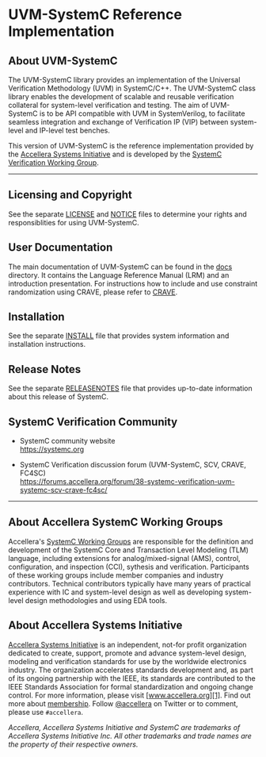 # UVM-SystemC Reference Implementation

## About UVM-SystemC

The UVM-SystemC library provides an implementation of the Universal Verification Methodology (UVM) in SystemC/C++. The UVM-SystemC class library enables the development of scalable and reusable verification collateral for system-level verification and testing. The aim of UVM-SystemC is to be API compatible with UVM in SystemVerilog, to facilitate seamless integration and exchange of Verification IP (VIP) between system-level and IP-level test benches.
  
This version of UVM-SystemC is the reference implementation provided by the [Accellera Systems Initiative][1] and is developed by the [SystemC Verification Working Group][2].

-------------------------------------------------------------------------------

## Licensing and Copyright

See the separate [LICENSE](LICENSE) and [NOTICE](NOTICE) files to determine your rights and responsiblities for using UVM-SystemC.

## User Documentation

The main documentation of UVM-SystemC can be found in the [docs](docs) directory. It contains the Language Reference Manual (LRM) and an introduction presentation. For instructions how to include and use constraint randomization using CRAVE, please refer to [CRAVE][3].

## Installation

See the separate [INSTALL](INSTALL) file that provides system information and installation instructions.

## Release Notes

See the separate [RELEASENOTES](RELEASENOTES) file that provides up-to-date information about this release of SystemC.

## SystemC Verification Community

  * SystemC community website  
    https://systemc.org

  * SystemC Verification discussion forum (UVM-SystemC, SCV, CRAVE, FC4SC)  
    https://forums.accellera.org/forum/38-systemc-verification-uvm-systemc-scv-crave-fc4sc/

-------------------------------------------------------------------------------

## About Accellera SystemC Working Groups

Accellera's [SystemC Working Groups][4] are responsible for the definition and development of the SystemC Core and Transaction Level Modeling (TLM) language, including extensions for analog/mixed-signal (AMS), control, configuration, and inspection (CCI), sythesis and verification. Participants of these working groups include member companies and industry contributors. Technical contributors typically have many years of practical experience with IC and system-level design as well as developing system-level design methodologies and using EDA tools.

## About Accellera Systems Initiative

[Accellera Systems Initiative][1] is an independent, not-for profit organization dedicated to create, support, promote and advance system-level design, modeling and verification standards for use by the worldwide electronics industry.  The organization accelerates standards development and, as part of its ongoing partnership with the IEEE, its standards are contributed to the IEEE Standards Association for formal standardization and ongoing change control. For more information, please visit [www.accellera.org][1]. Find out more about [membership][5]. Follow [@accellera][6] on Twitter or to comment, please use `#accellera`.

_Accellera, Accellera Systems Initiative and SystemC are trademarks of  Accellera Systems Initiative Inc. All other trademarks and trade names are the property of their respective owners._

[1]: https://accellera.org
[2]: https://www.accellera.org/activities/working-groups/systemc-verification
[3]: https://github.com/accellera-official/crave
[4]: https://www.accellera.org/activities/working-groups
[5]: https://accellera.org/about/join/
[6]: https://twitter.com/accellera
